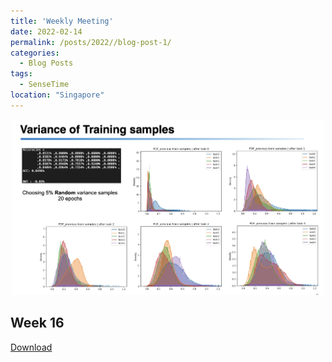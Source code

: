```yaml
---
title: 'Weekly Meeting'
date: 2022-02-14
permalink: /posts/2022//blog-post-1/
categories:
  - Blog Posts
tags:
  - SenseTime
location: "Singapore"
---
```

<div align = 'center'>
<img src='/images/BNN_week16.png' width = "500" >
</div>

## Week 16

[Download](http:///lesliewongcv.github.io/files/yushuo16.pdf)
